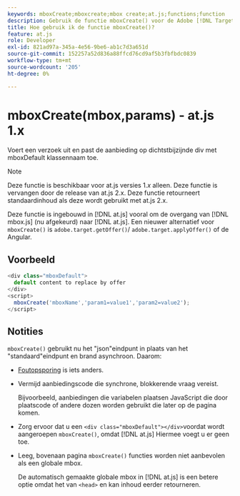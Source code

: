 ```yaml
---
keywords: mboxCreate;mboxcreate;mbox create;at.js;functions;function
description: Gebruik de functie mboxCreate() voor de Adobe [!DNL Target] in.js JavaScript-bibliotheek om aanbiedingen toe te passen op de dichtstbijzijnde DIV met de naam van de klasse mboxDefault. (om 1.js)
title: Hoe gebruik ik de functie mboxCreate()?
feature: at.js
role: Developer
exl-id: 821ad97a-345a-4e56-9be6-ab1c7d3a651d
source-git-commit: 152257a52d836a88ffcd76cd9af5b3fbfbdc0839
workflow-type: tm+mt
source-wordcount: '205'
ht-degree: 0%

---
```


# mboxCreate(mbox,params) - at.js 1.x

Voert een verzoek uit en past de aanbieding op dichtstbijzijnde div met mboxDefault klassennaam toe.

>[!NOTE]
>
>Deze functie is beschikbaar voor at.js versies 1.*x* alleen. Deze functie is vervangen door de release van at.js 2.x. Deze functie retourneert standaardinhoud als deze wordt gebruikt met at.js 2.x.

Deze functie is ingebouwd in [!DNL at.js] vooral om de overgang van [!DNL mbox.js] (nu afgekeurd) naar [!DNL at.js]. Een nieuwer alternatief voor `mboxCreate()` is `adobe.target.getOffer()`/ `adobe.target.applyOffer()` of de Angular.

## Voorbeeld

```javascript
<div class="mboxDefault"> 
  default content to replace by offer 
</div> 
<script> 
  mboxCreate('mboxName','param1=value1','param2=value2'); 
</script>
```

## Notities

`mboxCreate()` gebruikt nu het &quot;json&quot;eindpunt in plaats van het &quot;standaard&quot;eindpunt en brand asynchroon. Daarom:

* [Foutopsporing](/help/main/c-implementing-target/c-implementing-target-for-client-side-web/c-target-debugging-atjs/target-debugging-atjs.md#concept_CAE591DA8C404C22917584ECD4F7494F) is iets anders.
* Vermijd aanbiedingscode die synchrone, blokkerende vraag vereist.

   Bijvoorbeeld, aanbiedingen die variabelen plaatsen JavaScript die door plaatscode of andere dozen worden gebruikt die later op de pagina komen.

* Zorg ervoor dat u een `<div class="mboxDefault"></div>`voordat wordt aangeroepen `mboxCreate()`, omdat [!DNL at.js] Hiermee voegt u er geen toe.

* Leeg, bovenaan pagina `mboxCreate()` functies worden niet aanbevolen als een globale mbox.

   De automatisch gemaakte globale mbox in [!DNL at.js] is een betere optie omdat het van `<head>` en kan inhoud eerder retourneren.
